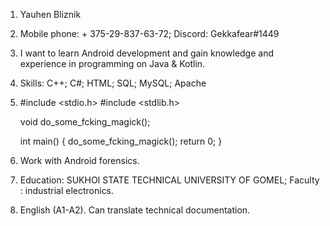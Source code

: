 1. Yauhen Bliznik
2. Mobile phone:	+ 375-29-837-63-72; Discord:	Gekkafear#1449
3. I want to learn Android development and gain knowledge and experience in programming on Java & Kotlin.
4. Skills: C++; C#; HTML; SQL; MySQL; Apache
5. 	#include <stdio.h>
	#include <stdlib.h>

	void do_some_fcking_magick();
	
	int main()
		{
		do_some_fcking_magick();
		return 0;
		}
6. Work with Android forensics.
7. Education: SUKHOI STATE TECHNICAL UNIVERSITY OF GOMEL; Faculty : industrial electronics. 
8. English (A1-A2). Can translate technical documentation.
